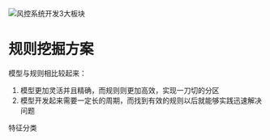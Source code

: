 ![风控系统开发3大板块](https://tva1.sinaimg.cn/large/00831rSTgy1gcsa7n68jqj317t0u0u0x.jpg)

# 规则挖掘方案

模型与规则相比较起来：

1. 模型更加灵活并且精确，而规则则更加高效，实现一刀切的分区
2. 模型开发起来需要一定长的周期，而找到有效的规则以后就能够实践迅速解决问题



特征分类